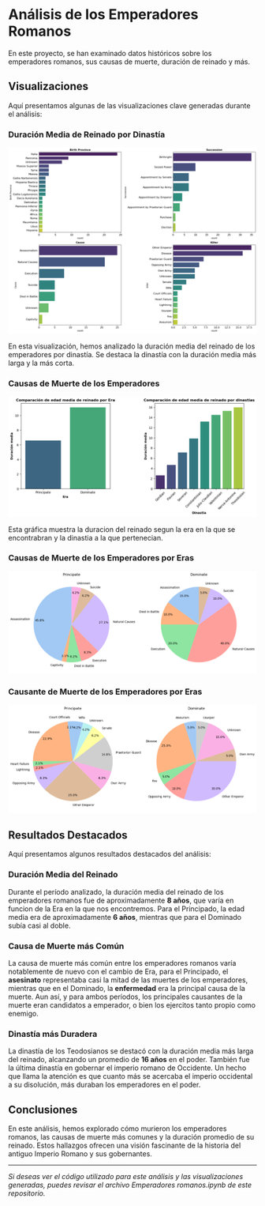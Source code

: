 
# Análisis de los Emperadores Romanos

En este proyecto, se han examinado datos históricos sobre los emperadores romanos, sus causas de muerte, duración de reinado y más.

## Visualizaciones

Aquí presentamos algunas de las visualizaciones clave generadas durante el análisis:

### Duración Media de Reinado por Dinastía

![Duración Media de Reinado por Dinastía](img/grafs.png)

En esta visualización, hemos analizado la duración media del reinado de los emperadores por dinastía. Se destaca la dinastía con la duración media más larga y la más corta.

### Causas de Muerte de los Emperadores

![Duracion por Dinastia y Era](img/era_dinastia.png)

Esta gráfica muestra la duracion del reinado segun la era en la que se encontrabran y la dinastia a la que pertenecian.

### Causas de Muerte de los Emperadores por Eras

![Causas de muerte por Era](img/causas_muerte.png)

### Causante de Muerte de los Emperadores por Eras

![Causante de muerte por Era](img/causante_muerte.png)

## Resultados Destacados

Aquí presentamos algunos resultados destacados del análisis:

### Duración Media del Reinado

Durante el período analizado, la duración media del reinado de los emperadores romanos fue de aproximadamente **8 años**, que varía en funcion de la Era en la que nos encontremos. Para el Principado, la edad media era de aproximadamente **6 años**, mientras que para el Dominado subía casi al doble.

### Causa de Muerte más Común

La causa de muerte más común entre los emperadores romanos varía notablemente de nuevo con el cambio de Era, para el Principado, el **asesinato** representaba casi la mitad de las muertes de los emperadores, mientras que en el Dominado, la **enfermedad** era la principal causa de la muerte. Aun así, y para ambos períodos, los principales causantes de la muerte eran candidatos a emperador, o bien los ejercitos tanto propio como enemigo.

### Dinastía más Duradera

La dinastía de los Teodosianos se destacó con la duración media más larga del reinado, alcanzando un promedio de **16 años** en el poder. También fue la última dinastía en gobernar el imperio romano de Occidente. Un hecho que llama la atención es que cuanto más se acercaba el imperio occidental a su disolución, más duraban los emperadores en el poder. 

## Conclusiones

En este análisis, hemos explorado cómo murieron los emperadores romanos, las causas de muerte más comunes y la duración promedio de su reinado. Estos hallazgos ofrecen una visión fascinante de la historia del antiguo Imperio Romano y sus gobernantes.

---

_Si deseas ver el código utilizado para este análisis y las visualizaciones generadas, puedes revisar el archivo Emperadores romanos.ipynb de este repositorio._

